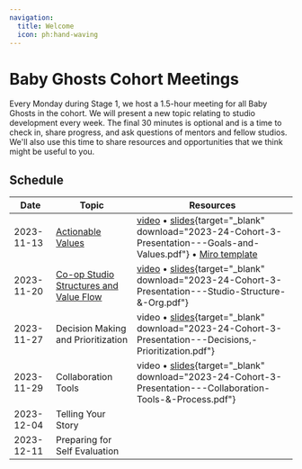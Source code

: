 ```yaml
---
navigation:
  title: Welcome
  icon: ph:hand-waving
---
```


# Baby Ghosts Cohort Meetings

Every Monday during Stage 1, we host a 1.5-hour meeting for all Baby Ghosts in the cohort. We will present a new topic relating to studio development every week. The final 30 minutes is optional and is a time to check in, share progress, and ask questions of mentors and fellow studios. We'll also use this time to share resources and opportunities that we think might be useful to you.

## Schedule

| Date | Topic | Resources |
| ---- | ----- | --------- |
| 2023-11-13 | [Actionable Values](https://learn.weirdghosts.ca/studio-development/collectivism/actionable-values) | [video](https://drive.google.com/file/d/14B9I9X6_KwuZU_f-O7ZGtWgyU3cWv5zS/view?usp=sharing) • [slides](/pdf/2023-24-Cohort-3-Presentation---Goals-and-Values.pdf){target="_blank" download="2023-24-Cohort-3-Presentation---Goals-and-Values.pdf"} • [Miro template](https://miro.com/miroverse/layers-effect-template/)|
| 2023-11-20 |[Co-op Studio Structures and Value Flow](https://learn.weirdghosts.ca/studio-development/collectivism/co-op-structure) |[video](https://drive.google.com/file/d/1wqT-Y5fvD3bP32zqsqugNd27MIZvSSPW/view) • [slides](/pdf/2023-24-Cohort-3-Presentation---Studio-Structure-&-Org.pdf){target="_blank" download="2023-24-Cohort-3-Presentation---Studio-Structure-&-Org.pdf"} | 
| 2023-11-27 |Decision Making and Prioritization | video • [slides](/pdf/2023-24-Cohort-3-Presentation---Decisions,-Prioritization.pdf){target="_blank" download="2023-24-Cohort-3-Presentation---Decisions,-Prioritization.pdf"} | 
| 2023-11-29 |Collaboration Tools | video • [slides](/pdf/2023-24-Cohort-3-Presentation---Collaboration-Tools-&-Process.pdf){target="_blank" download="2023-24-Cohort-3-Presentation---Collaboration-Tools-&-Process.pdf"} | 
| 2023-12-04 |Telling Your Story | | 
| 2023-12-11 |Preparing for Self Evaluation | | 


